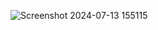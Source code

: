 ![Screenshot 2024-07-13 155115](https://github.com/user-attachments/assets/f83c9222-04d1-4271-bf2d-c94fa48d395c)
